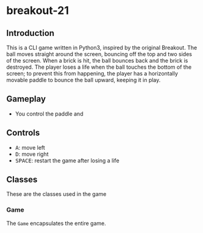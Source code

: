 # breakout-21
## Introduction
This is a CLI game written in Python3, inspired by the original Breakout. The ball moves straight around the screen, bouncing off the top and two sides of the screen. When a brick is hit, the ball bounces back and the brick is destroyed. The player loses a life when the ball touches the bottom of the screen; to prevent this from happening, the player has a horizontally movable paddle to bounce the ball upward, keeping it in play.  
## Gameplay
* You control the paddle and 


## Controls
- <kbd>A</kbd>: move left
- <kbd>D</kbd>: move right
- <kbd>SPACE</kbd>: restart the game after losing a life

## Classes
These are the classes used in the game
### Game
The `Game` encapsulates the entire game.